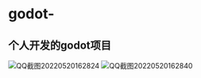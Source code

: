# godot-
## 个人开发的godot项目
![QQ截图20220520162824](https://user-images.githubusercontent.com/95969192/169487569-e4419205-8178-4f0c-928e-b9563addf41e.png)
![QQ截图20220520162840](https://user-images.githubusercontent.com/95969192/169487578-5bb4f54b-8094-461c-a06f-5e1c91d066bd.png)
